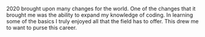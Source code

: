2020 brought upon many changes for the world. 
One of the changes that it brought me was the ability to expand my knowledge of coding. 
In learning some of the basics I truly enjoyed all that the field has to offer.
This drew me to want to purse this career.
